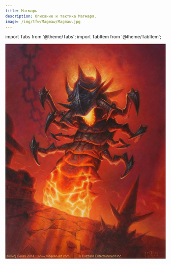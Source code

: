```yaml
---
title: Магмарь
description: Описание и тактика Магмаря.
image: /img/tfw/Magmaw/Magmaw.jpg
---
```


import Tabs from '@theme/Tabs';
import TabItem from '@theme/TabItem';


<div className="text--center">

![Magmaw](/img/tfw/Magmaw/Magmaw.jpg)

</div>